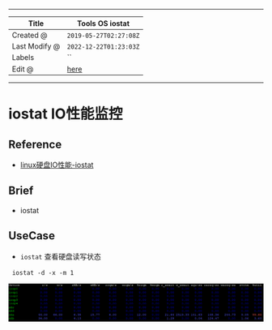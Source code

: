 -----

| Title         | Tools OS iostat                                     |
| ------------- | --------------------------------------------------- |
| Created @     | `2019-05-27T02:27:08Z`                              |
| Last Modify @ | `2022-12-22T01:23:03Z`                              |
| Labels        | \`\`                                                |
| Edit @        | [here](https://github.com/junxnone/linux/issues/45) |

-----

# iostat IO性能监控

## Reference

  - [linux硬盘IO性能-iostat](https://www.cnblogs.com/louis-w/p/8027388.html)

## Brief

  - iostat

## UseCase

  - `iostat` 查看硬盘读写状态

<!-- end list -->

``` 
 iostat -d -x -m 1
```

![image](media/a1561c0d8f1b5a078f3bde23d3152ceb4bf8df16.png)
